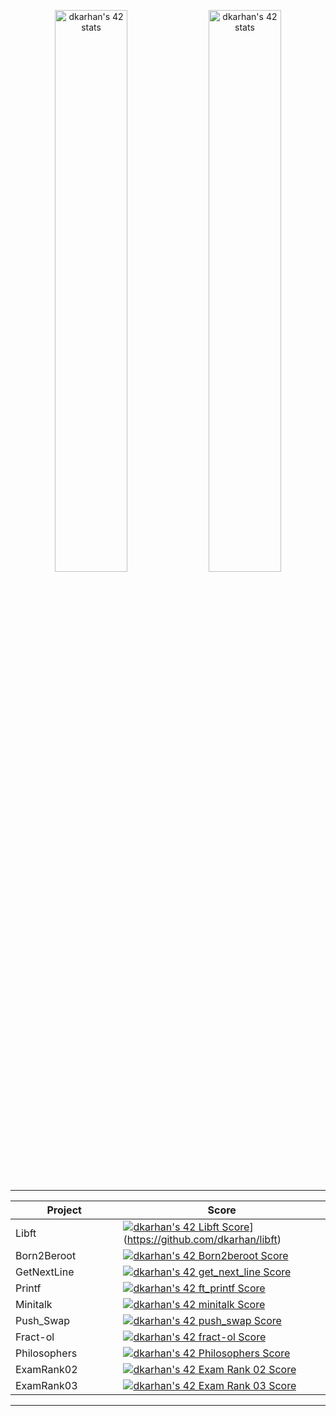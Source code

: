 <p align="center">
  <a href="https://profile.intra.42.fr/users/dkarhan"><img width="48%" src="https://badge42.vercel.app/api/v2/cl5c70zd0005508mjjrh9t27e/stats?cursusId=9&coalitionId=piscine" alt="dkarhan's 42 stats"/></a>
   <a href="https://profile.intra.42.fr/users/dkarhan"><img width="48%" src="https://badge42.vercel.app/api/v2/cl5c70zd0005508mjjrh9t27e/stats?cursusId=21&coalitionId=234" alt="dkarhan's 42 stats" /></a>
<table  align="center">

<tr style="display:flex; justify-content:space-around;"><td style="padding:0;">

|Project|Score| 
-------|-------------------
| Libft <img width=250>| [![dkarhan's 42 Libft Score]([https://badge42.vercel.app/api/v2/cl5c70zd0005508mjjrh9t27e/project/2473094)](https://github.com/denizkarhan/libft)](https://github.com/dkarhan/libft)|
| Born2Beroot| [![dkarhan's 42 Born2beroot Score](https://badge42.vercel.app/api/v2/cl5c70zd0005508mjjrh9t27e/project/2513590)](https://github.com/dkarhan)|
| GetNextLine| [![dkarhan's 42 get_next_line Score](https://badge42.vercel.app/api/v2/cl5c70zd0005508mjjrh9t27e/project/2508633)](https://github.com/dkarhan/get_next_line)|
| Printf| [![dkarhan's 42 ft_printf Score](https://badge42.vercel.app/api/v2/cl5c70zd0005508mjjrh9t27e/project/2508634)](https://github.com/dkarhan/ft_printf)|
| Minitalk| [![dkarhan's 42 minitalk Score](https://badge42.vercel.app/api/v2/cl5c70zd0005508mjjrh9t27e/project/2570042)](https://github.com/dkarhan/Mini-Talk)|
| Push_Swap| [![dkarhan's 42 push_swap Score](https://badge42.vercel.app/api/v2/cl5c70zd0005508mjjrh9t27e/project/2539638)](https://github.com/dkarhan/Push_swap)|
| Fract-ol| [![dkarhan's 42 fract-ol Score](https://badge42.vercel.app/api/v2/cl5c70zd0005508mjjrh9t27e/project/2573778)](https://github.com/dkarhan/Fract-ol)|
| Philosophers| [![dkarhan's 42 Philosophers Score](https://badge42.vercel.app/api/v2/cl5c70zd0005508mjjrh9t27e/project/2640467)](https://github.com/dkarhan)|
| ExamRank02| [![dkarhan's 42 Exam Rank 02 Score](https://badge42.vercel.app/api/v2/cl5c70zd0005508mjjrh9t27e/project/2541816)](https://github.com/dkarhan)|
| ExamRank03| [![dkarhan's 42 Exam Rank 03 Score](https://badge42.vercel.app/api/v2/cl5c70zd0005508mjjrh9t27e/project/2643723)](https://github.com/dkarhan)|
</td></tr></table>
</p>
